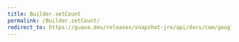 ```yaml
---
title: Builder.setCount
permalink: /Builder.setCount/
redirect_to: https://guava.dev/releases/snapshot-jre/api/docs/com/google/common/collect/ImmutableMultiset.Builder.html#setCount-E-int-
---
```

